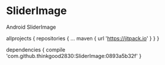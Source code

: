 # SliderImage
Android SliderImage

allprojects {
		repositories {
			...
			maven { url 'https://jitpack.io' }
		}
	}
  
  dependencies {
	        compile 'com.github.thinkgood2830:SliderImage:0893a5b32f'
	}
